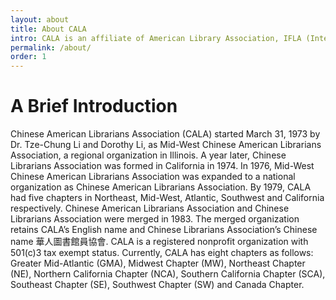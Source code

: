 ```yaml
---
layout: about
title: About CALA
intro: CALA is an affiliate of American Library Association, IFLA (International Federation of Library Associations Institutions) and JCLC (Joint Council of Librarians of Color)
permalink: /about/
order: 1
---
```


# A Brief Introduction

Chinese American Librarians Association (CALA) started March 31, 1973 by Dr. Tze-Chung Li and Dorothy Li, as Mid-West Chinese American Librarians Association, a regional organization in Illinois. A year later, Chinese Librarians Association was formed in California in 1974. In 1976, Mid-West Chinese American Librarians Association was expanded to a national organization as Chinese American Librarians Association. By 1979, CALA had five chapters in Northeast, Mid-West, Atlantic, Southwest and California respectively. Chinese American Librarians Association and Chinese Librarians Association were merged in 1983. The merged organization retains CALA’s English name and Chinese Librarians Association’s Chinese name 華人圖書館員協會. CALA is a registered nonprofit organization with 501(c)3 tax exempt status. Currently, CALA has eight chapters as follows: Greater Mid-Atlantic (GMA), Midwest Chapter (MW), Northeast Chapter (NE), Northern California Chapter (NCA), Southern California Chapter (SCA), Southeast Chapter (SE), Southwest Chapter (SW) and Canada Chapter.
